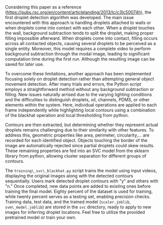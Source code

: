 Considering this paper as a reference (<https://pubs.rsc.org/en/content/articlelanding/2013/lc/c3lc50074h>), the first droplet detection algorithm was developed. The main issue encountered with this approach is handling droplets attached to walls or when droplets come into contact with each other. When a droplet touches the wall, background subtraction tends to split the droplet, making proper filling impossible afterward. When droplets come into contact, filling occurs across all contacted objects, causing several droplets to be perceived as a single entity. Moreover, this model requires a complete video to perform background subtraction through the modal image, leading to significant computation time during the first run. Although the resulting image can be saved for later use.

To overcome these limitations, another approach has been implemented focusing solely on droplet detection rather than attempting general object movement detection. After many trials and errors, the Python script employs a straightforward method without any background subtraction or filling. New issues naturally arrised due to the varying lighting conditions and the difficulties to distinguish droplets, oil, channels, PDMS, or other elements within the system. Here, individual operations are applied to each frame independently while highlighting local contours using a combination of the blackhat operation and local thresholding from python.

Contours are then extracted, but determining whether they represent actual droplets remains challenging due to their similarity with other features. To address this, geometric properties like area, perimeter, circularity,... are recorded for each identified object. Objects touching the border of the image are automatically rejected since partial droplets could skew results. These remaining properties are fed into an SVC model from the sklearn library from python, allowing cluster separation for different groups of contours.

The `training\_svc\_blackhat.py` script trains the model using input videos, displaying the original images along with the detected contours sequentially. Users mark detected droplet contours with "y" and others with "n." Once completed, new data points are added to existing ones before training the final model. Eighty percent of the dataset is used for training, while twenty percent serves as a testing set, enabling precision checks. Training data, test data, and the trained model (`scaler.joblib`, `svm\_model.joblib`) are stored in the `svc` directory, ready to apply to new images for inferring droplet locations. Feel free to utilize the provided pretrained model or train your own.